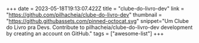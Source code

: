 +++
date = 2023-05-18T19:13:07.422Z
title = "clube-do-livro-dev"
link = "https://github.com/pilhacheia/clube-do-livro-dev"
thumbnail = "https://github.githubassets.com/pinned-octocat.svg"
snippet="Um Clube do Livro pra Devs. Contribute to pilhacheia/clube-do-livro-dev development by creating an account on GitHub."
tags = ["awesome-list"]
+++
